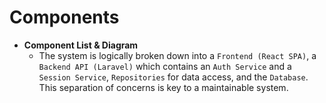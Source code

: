 # Components
* **Component List & Diagram**
    * The system is logically broken down into a `Frontend (React SPA)`, a `Backend API (Laravel)` which contains an `Auth Service` and a `Session Service`, `Repositories` for data access, and the `Database`. This separation of concerns is key to a maintainable system. 